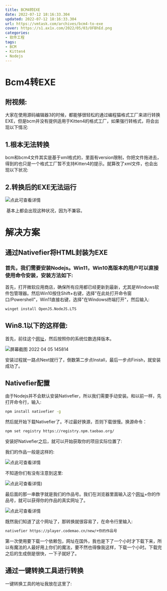 ```yaml
---
title: BCM4转EXE
date: 2022-07-12 18:16:33.304
updated: 2022-07-12 18:16:33.304
url: https://vmtask.com/archives/bcm4-to-exe
cover: https://s1.ax1x.com/2022/05/03/OFBhEd.png
categories: 
- 软件工程
tags: 
- BCM
- Kitten4
- Nodejs
---
```


# Bcm4转EXE

## 附视频:

<joe-bilibili bvid="BV1Aq4y1a7PZ"></joe-bilibili>
​	大家在使用源码编辑器3的时候，都能够很轻松的通过编程猫格式工厂来进行转换EXE，但是bcm并没有提供适用于Kitten4的格式工厂，如果强行转格式，将会出现以下情况:

## 1.根本无法转换

​	bcm和bcm4文件其实是基于xml格式的，里面有version限制，你把文件拖进去，得到的也只是一个格式工厂暂不支持Kitten4的提示。就算改了xml文件，也会出现以下状况:

## 2.转换后的EXE无法运行

![点此可查看详情](https://s1.ax1x.com/2022/04/05/qOPbCt.png)

​	基本上都会出现这种状况，因为不兼容。

# 解决方案

## 通过Nativefier将HTML封装为EXE

### 首先，我们需要安装Nodejs。Win11，Win10高版本的用户可以直接使用命令安装，安装方法如下:

首先，打开微软应用商店，确保所有应用都已经更新到最新，尤其是Windows软件包管理器。然后Win10按住Shift+右键，选择"在此处打开命令窗口/Powershell"，Win11直接右键，选择"在Windows终端打开"，然后输入:

```bash
winget install OpenJS.NodeJS.LTS
```

## Win8.1以下的这样做:

首先，前往这个[网址](http://nodejs.cn/download/)，然后按照你的系统位数选择版本。

![屏幕截图 2022 04 05 145814](https://s1.ax1x.com/2022/04/05/qOCmyF.png)

安装过程就一路点Next就行了，倒数第二步点Install，最后一步点Finish，就安装成功了。

## Nativefier配置

由于Nodejs并不会默认安装Nativefier，所以我们需要手动安装。和以前一样，先打开命令行，输入:

```bash
npm install nativefier -g 
```

然后就开始下载Nativefier了。不过最好换源，否则下载很慢。换源命令：

```bash
npm set registry https://registry.npm.taobao.org/
```

安装好Nativefier之后，就可以开始获取你的项目实际位置了:

我们的作品一般是这样的:

![点此可查看详情](https://s1.ax1x.com/2022/04/05/qOP236.png)

不知道你们有没有注意到这里:

![点此可查看详情](https://s1.ax1x.com/2022/04/05/qOP641.png))

最后面的那一串数字就是我们的作品号。我们在浏览器里面输入这个[网址](https://player.codemao.cn/new/)+你的作品号，就可以获得你的作品的真实网址了。

![点此可查看详情](https://s1.ax1x.com/2022/04/05/qOiPCq.png)

既然我们知道了这个网址了，那转换就很容易了，在命令行里输入:

```bash
nativefier https://player.codemao.cn/new/+你的作品号
```

第一次使用要下载一个依赖包，网址在国外，我也是下了一个小时才下载下来，所以有魔法的人最好用上你们的魔法，要不然也得像我这样，下载一个小时。下载完之后的生成倒是很快，一下子就好了。

## 通过一键转换工具进行转换	

一键转换工具的地址我放在这里了:

<joe-cloud title="程序下载" type="default" url="https://raw.vmtask.top/download/bcm4toexe.exe" password=""></joe-cloud>

